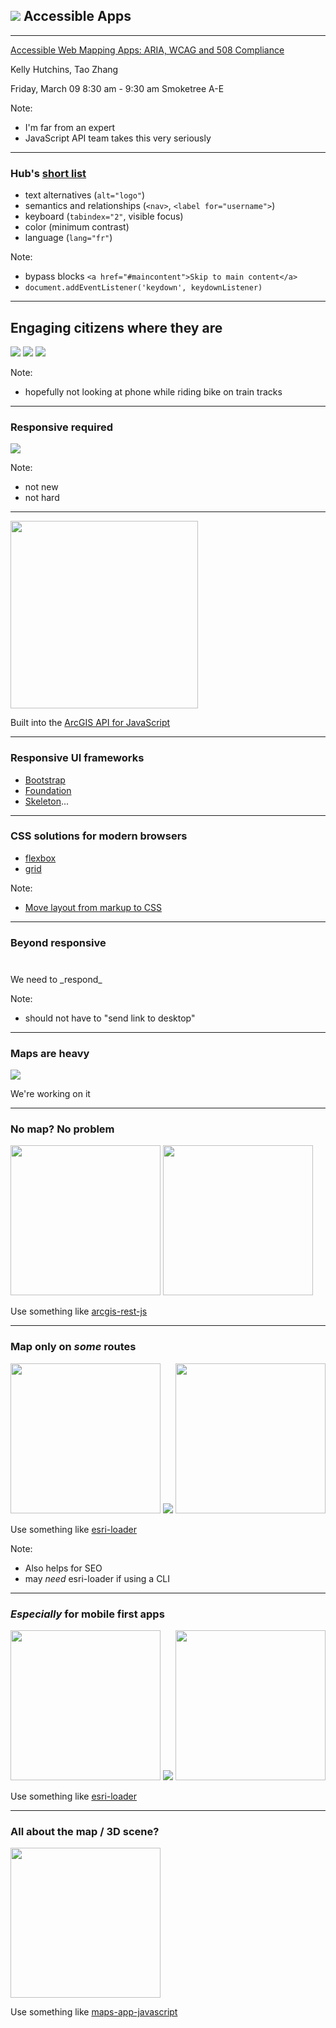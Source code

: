 <!-- .slide: data-background="img/bg-7.png" -->

<h2><img src="img/icons8-sporty_wheelchair_user.png" class="inline transparent"> Accessible Apps</h2>

---

<!-- .slide: data-background="img/bg-7.png" -->

[Accessible Web Mapping Apps: ARIA, WCAG and 508 Compliance](https://devsummit2018.schedule.esri.com/schedule/1610726097)

Kelly Hutchins, Tao Zhang

Friday, March 09
8:30 am - 9:30 am
Smoketree A-E

Note:
- I'm far from an expert
- JavaScript API team takes this very seriously

---

<!-- .slide: data-background="img/bg-7.png" -->

### Hub's [short list](https://github.com/Esri/hub-ready-apps/blob/master/ACCESSIBLE.md)
- text alternatives (`alt="logo"`)
- semantics and relationships (`<nav>`, `<label for="username">`)
- keyboard (`tabindex="2"`, visible focus)
- color (minimum contrast)
- language (`lang="fr"`)

Note:
- bypass blocks `<a href="#maincontent">Skip to main content</a>`
- `document.addEventListener('keydown', keydownListener)`

---

<!-- .slide: data-background="img/bg-7.png" -->

## Engaging citizens where they are

<img src="img/icons8-subway.png" class="transparent">
<img src="img/icons8-multiple_smartphones.png" class="transparent">
<img src="img/icons8-regular_biking.png" class="transparent">

Note:
- hopefully not looking at phone while riding bike on train tracks


---

<!-- .slide: data-background="img/bg-7.png" -->

### Responsive required

<img src="img/icons8-multiple_devices.png" class="transparent">

Note:
- not new
- not hard

---

<!-- .slide: data-background="img/bg-7.png" -->

<img src="img/esri.png" class="transparent" height="300">

Built into the [ArcGIS API for JavaScript](https://developers.arcgis.com/javascript/latest/sample-code/index.html?search=responsive)

---

<!-- .slide: data-background="img/bg-7.png" -->

### Responsive UI frameworks

- [Bootstrap](https://getbootstrap.com/)
- [Foundation](https://foundation.zurb.com/)
- [Skeleton](http://getskeleton.com/)...

---

<!-- .slide: data-background="img/bg-7.png" -->

### CSS solutions for modern browsers

- [flexbox](https://developer.mozilla.org/en-US/docs/Web/CSS/CSS_Flexible_Box_Layout/Basic_Concepts_of_Flexbox)
- [grid](https://developer.mozilla.org/en-US/docs/Web/CSS/CSS_Grid_Layout)

Note:
- [Move layout from markup to CSS](https://hackernoon.com/how-css-grid-beats-bootstrap-85d5881cf163)

---

<!-- .slide: data-background="img/bg-7.png" -->

### Beyond responsive

<div style="width: 100px; margin: 40px auto;">
  <div class="spinner">
    <div class="rect1"></div>
    <div class="rect2"></div>
    <div class="rect3"></div>
    <div class="rect4"></div>
  </div>
</div>

<p class="fragment">We need to _respond_<p>

Note:
- should not have to "send link to desktop"

---

<!-- .slide: data-background="img/bg-7.png" -->

### Maps are heavy

<img src="img/globe-seesaw.png" class="transparent" />

<p class="fragment">We're working on it</p>

---

<!-- .slide: data-background="img/bg-7.png" -->

### No map? No problem

<img src="img/search-app.svg" class="transparent" height="240" />
<img src="img/search-phone.svg" class="transparent" height="240" />

Use something like [arcgis-rest-js](https://esri.github.io/arcgis-rest-js/)

---

<!-- .slide: data-background="img/bg-7.png" -->

### Map only on _some_ routes

<img src="img/search-app.svg" class="transparent" height="240" />
<img src="img/icons8-right.png" class="transparent" />
<img src="img/details-page.svg" class="transparent" height="240" />

Use something like [esri-loader](https://github.com/Esri/esri-loader)

Note:
- Also helps for SEO
- may _need_ esri-loader if using a CLI

---

<!-- .slide: data-background="img/bg-7.png" -->

### _Especially_ for mobile first apps

<img src="img/search-phone.svg" class="transparent" height="240" />
<img src="img/icons8-right.png" class="transparent" />
<img src="img/map-phone.svg" class="transparent" height="240" />

Use something like [esri-loader](https://github.com/Esri/esri-loader)

---

<!-- .slide: data-background="img/bg-7.png" -->

### All about the map / 3D scene?

<img src="img/all-about-the-map.svg" class="transparent" height="240" />

Use something like [maps-app-javascript](https://github.com/Esri/maps-app-javascript)
